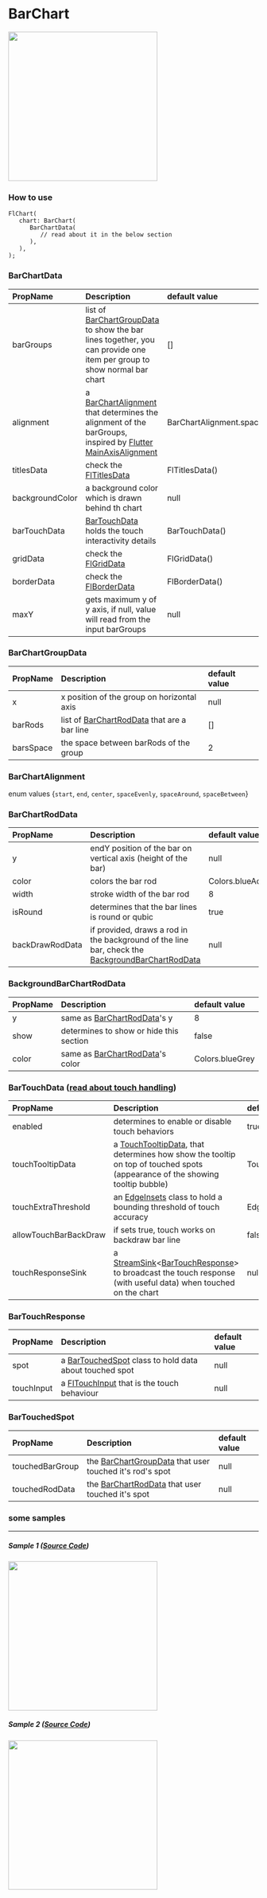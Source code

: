 # BarChart

<img src="https://github.com/imaNNeoFighT/fl_chart/raw/master/repo_files/images/bar_chart/bar_chart.jpg" width="300" >

### How to use
```
FlChart(
   chart: BarChart(
      BarChartData(
         // read about it in the below section
      ),
   ),
);
```

### BarChartData
|PropName		|Description	|default value|
|:---------------|:---------------|:-------|
|barGroups| list of [BarChartGroupData ](#BarChartGroupData) to show the bar lines together, you can provide one item per group to show normal bar chart|[]|
|alignment| a [BarChartAlignment](#BarChartAlignment) that determines the alignment of the barGroups, inspired by [Flutter MainAxisAlignment](https://docs.flutter.io/flutter/rendering/MainAxisAlignment-class.html)| BarChartAlignment.spaceBetween|
|titlesData| check the [FlTitlesData](base_chart.md#FlTitlesData)|FlTitlesData()|
|backgroundColor| a background color which is drawn behind th chart| null |
|barTouchData| [BarTouchData](#BarTouchData) holds the touch interactivity details|BarTouchData()|
|gridData| check the [FlGridData](base_chart.md#FlGridData)|FlGridData()|
|borderData| check the [FlBorderData](base_chart.md#FlBorderData)|FlBorderData()|
|maxY| gets maximum y of y axis, if null, value will read from the input barGroups | null|


### BarChartGroupData
|PropName		|Description	|default value|
|:---------------|:---------------|:-------|
|x| x position of the group on horizontal axis|null|
|barRods| list of [BarChartRodData](#BarChartRodData) that are a bar line| []
|barsSpace| the space between barRods of the group|2|


### BarChartAlignment
enum values {`start`, `end`, `center`, `spaceEvenly`, `spaceAround`, `spaceBetween`}


### BarChartRodData
|PropName|Description|default value|
|:-------|:----------|:------------|
|y|endY position of the bar on vertical axis (height of the bar)|null|
|color|colors the bar rod|Colors.blueAccent|
|width|stroke width of the bar rod|8|
|isRound|determines that the bar lines is round or qubic |true|
|backDrawRodData|if provided, draws a rod in the background of the line bar, check the [BackgroundBarChartRodData](#BackgroundBarChartRodData)|null|


### BackgroundBarChartRodData
|PropName|Description|default value|
|:-------|:----------|:------------|
|y|same as [BarChartRodData](#BarChartRodData)'s y|8|
|show|determines to show or hide this section|false|
|color|same as [BarChartRodData](#BarChartRodData)'s color|Colors.blueGrey|

### BarTouchData ([read about touch handling](handle_touches.md))
|PropName|Description|default value|
|:-------|:----------|:------------|
|enabled|determines to enable or disable touch behaviors|true|
|touchTooltipData|a [TouchTooltipData](base_chart.md#TouchTooltipData), that determines how show the tooltip on top of touched spots (appearance of the showing tooltip bubble)|TouchTooltipData()|
|touchExtraThreshold|an [EdgeInsets](https://api.flutter.dev/flutter/painting/EdgeInsets-class.html) class to hold a bounding threshold of touch accuracy|EdgeInsets.all(4)|
|allowTouchBarBackDraw| if sets true, touch works on backdraw bar line| false |
|touchResponseSink| a [StreamSink](https://api.flutter.dev/flutter/dart-async/StreamSink-class.html)<[BarTouchResponse](#BarTouchResponse)> to broadcast the touch response (with useful data) when touched on the chart| null|


### BarTouchResponse
|PropName|Description|default value|
|:-------|:----------|:------------|
|spot|a [BarTouchedSpot](#BarTouchedSpot) class to hold data about touched spot| null |
|touchInput|a [FlTouchInput](base_chart.md#FlTouchInput) that is the touch behaviour|null|


### BarTouchedSpot
|PropName|Description|default value|
|:-------|:----------|:------------|
|touchedBarGroup|the [BarChartGroupData](#BarChartGroupData) that user touched it's rod's spot| null |
|touchedRodData|the [BarChartRodData](#BarChartRodData) that user touched it's spot|null|


### some samples
----
##### Sample 1 ([Source Code](/example/lib/bar_chart/samples/bar_chart_sample1.dart))
<img src="https://github.com/imaNNeoFighT/fl_chart/raw/master/repo_files/images/bar_chart/bar_chart_sample_1.gif" width="300" >


##### Sample 2 ([Source Code](/example/lib/bar_chart/samples/bar_chart_sample2.dart))
<img src="https://github.com/imaNNeoFighT/fl_chart/raw/master/repo_files/images/bar_chart/bar_chart_sample_2.gif" width="300" >
